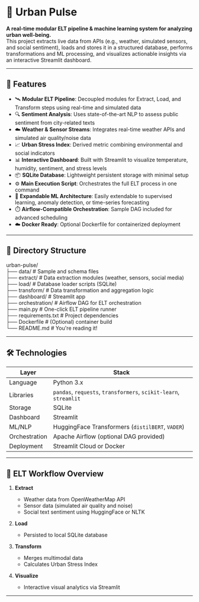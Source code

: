 # 🌆 Urban Pulse

**A real-time modular ELT pipeline & machine learning system for analyzing urban well-being.**  
This project extracts live data from APIs (e.g., weather, simulated sensors, and social sentiment), loads and stores it in a structured database, performs transformations and ML processing, and visualizes actionable insights via an interactive Streamlit dashboard.

---

## 🚀 Features

- 🛰️ **Modular ELT Pipeline**: Decoupled modules for Extract, Load, and Transform steps using real-time and simulated data
- 🔍 **Sentiment Analysis**: Uses state-of-the-art NLP to assess public sentiment from city-related texts
- ☁️ **Weather & Sensor Streams**: Integrates real-time weather APIs and simulated air quality/noise data
- 📈 **Urban Stress Index**: Derived metric combining environmental and social indicators
- 📊 **Interactive Dashboard**: Built with Streamlit to visualize temperature, humidity, sentiment, and stress levels
- 📦 **SQLite Database**: Lightweight persistent storage with minimal setup
- ⚙️ **Main Execution Script**: Orchestrates the full ELT process in one command
- 🧠 **Expandable ML Architecture**: Easily extendable to supervised learning, anomaly detection, or time-series forecasting
- ⏱️ **Airflow-Compatible Orchestration**: Sample DAG included for advanced scheduling
- ☁️ **Docker Ready**: Optional Dockerfile for containerized deployment

---

## 📂 Directory Structure

urban-pulse/ <br>
├── data/ # Sample and schema files <br>
├── extract/ # Data extraction modules (weather, sensors, social media) <br>
├── load/ # Database loader scripts (SQLite) <br>
├── transform/ # Data transformation and aggregation logic <br>
├── dashboard/ # Streamlit app <br>
├── orchestration/ # Airflow DAG for ELT orchestration <br>
├── main.py # One-click ELT pipeline runner <br>
├── requirements.txt # Project dependencies <br>
├── Dockerfile # (Optional) container build <br>
└── README.md # You're reading it!<br>




---

## 🛠️ Technologies

| Layer             | Stack                                                                 |
|------------------|------------------------------------------------------------------------|
| Language          | Python 3.x                                                             |
| Libraries         | `pandas`, `requests`, `transformers`, `scikit-learn`, `streamlit`     |
| Storage           | SQLite                                                                 |
| Dashboard         | Streamlit                                                              |
| ML/NLP            | HuggingFace Transformers (`distilBERT`, `VADER`)                      |
| Orchestration     | Apache Airflow (optional DAG provided)                                |
| Deployment        | Streamlit Cloud or Docker                                              |

---

## 🔁 ELT Workflow Overview

1. **Extract**  
   - Weather data from OpenWeatherMap API  
   - Sensor data (simulated air quality and noise)  
   - Social text sentiment using HuggingFace or NLTK  

2. **Load**  
   - Persisted to local SQLite database  

3. **Transform**  
   - Merges multimodal data  
   - Calculates Urban Stress Index  

4. **Visualize**  
   - Interactive visual analytics via Streamlit  

---
